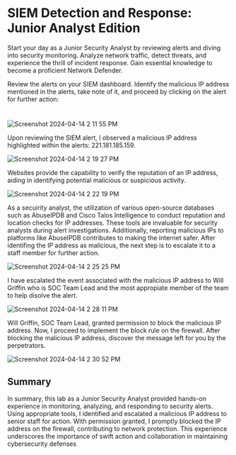 <h1>SIEM Detection and Response: Junior Analyst Edition</h1>

Start your day as a Junior Security Analyst by reviewing alerts and diving into security monitoring. Analyze network traffic, detect threats, and experience the thrill of incident response. Gain essential knowledge to become a proficient Network Defender.

Review the alerts on your SIEM dashboard. Identify the malicious IP address mentioned in the alerts, take note of it, and proceed by clicking on the alert for further action:
<h1></h1>

![Screenshot 2024-04-14 2 11 55 PM](https://github.com/mmedinabet/SOC-analyst-tier-1/assets/142737434/bd16100d-6610-4f70-99ad-2a73aa40ebd8)

Upon reviewing the SIEM alert, I observed a malicious IP address highlighted within the alerts: 221.181.185.159.

![Screenshot 2024-04-14 2 19 27 PM](https://github.com/mmedinabet/SOC-analyst-tier-1/assets/142737434/f3aaf984-2872-4b00-9d25-5f6c7f5079a9)

Websites provide the capability to verify the reputation of an IP address, aiding in identifying potential malicious or suspicious activity.

![Screenshot 2024-04-14 2 22 19 PM](https://github.com/mmedinabet/SOC-analyst-tier-1/assets/142737434/9585e5d9-768f-4eff-80c7-cfe7d4f5bba1)

As a secuirity analyst, the utilization of various open-source databases such as AbuseIPDB and Cisco Talos Intelligence to conduct reputation and location checks for IP addresses. These tools are invaluable for security analysts during alert investigations. Additionally, reporting malicious IPs to platforms like AbuseIPDB contributes to making the internet safer. After identifing the IP address as malicious, the next step is to escalate it to a staff member for further action. 

![Screenshot 2024-04-14 2 25 25 PM](https://github.com/mmedinabet/SOC-analyst-tier-1/assets/142737434/78d16dd4-355c-45c2-b72b-bf8418eff1fa)

I have escalated the event associated with the malicious IP address to Will Griffin who is SOC Team Lead and the most appropiate member of the team to help disolve the alert. 

![Screenshot 2024-04-14 2 28 11 PM](https://github.com/mmedinabet/SOC-analyst-tier-1/assets/142737434/3472f9f4-a2a3-4373-b8ad-96ce7aacab5e)

Will Griffin, SOC Team Lead, granted permission to block the malicious IP address. Now, I proceed to implement the block rule on the firewall. After blocking the malicious IP address, discover the message left for you by the perpetrators.

![Screenshot 2024-04-14 2 30 52 PM](https://github.com/mmedinabet/SOC-analyst-tier-1/assets/142737434/92b1a0ee-8b11-4833-9c70-e85c7a76f630)

<h2> Summary</h2>
In summary, this lab as a Junior Security Analyst provided hands-on experience in monitoring, analyzing, and responding to security alerts. Using appropriate tools, I identified and escalated a malicious IP address to senior staff for action. With permission granted, I promptly blocked the IP address on the firewall, contributing to network protection. This experience underscores the importance of swift action and collaboration in maintaining cybersecurity defenses
